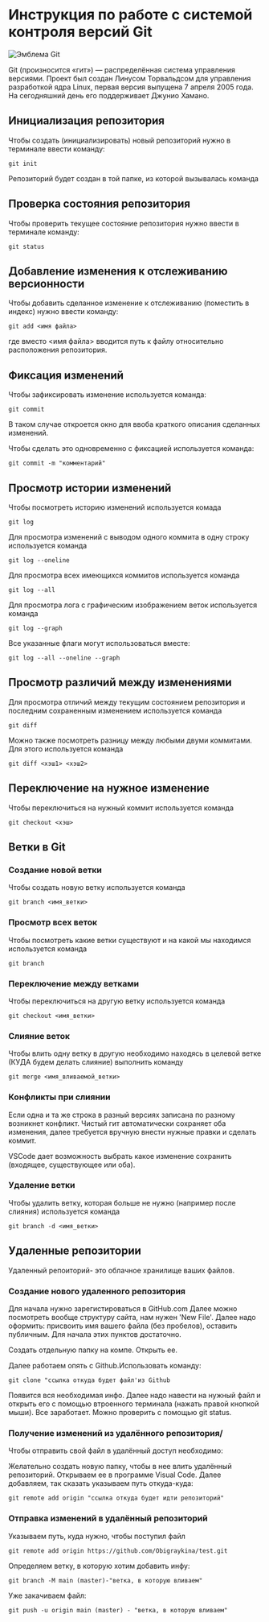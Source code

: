 # **Инструкция по работе с системой контроля версий Git**

![Эмблема Git](git.jpg)

Git (произносится «гит») — распределённая система управления версиями. Проект был создан Линусом Торвальдсом для управления разработкой ядра Linux, первая версия выпущена 7 апреля 2005 года. На сегодняшний день его поддерживает Джунио Хамано.

## Инициализация репозитория

Чтобы создать (инициализировать) новый репозиторий нужно в терминале ввести команду:

    git init

Репозиторий будет создан в той папке, из которой вызывалась команда

## Проверка состояния репозитория

Чтобы проверить текущее состояние репозитория нужно ввести в терминале команду:

    git status

## Добавление изменения к отслеживанию версионности

Чтобы добавить сделанное изменение к отслеживанию (поместить в индекс) нужно ввести команду:

    git add <имя файла>

где вместо <имя файла> вводится путь к файлу относительно расположения репозитория.

## Фиксация изменений

Чтобы зафиксировать изменение используется команда:

    git commit

В таком случае откроется окно для ввоба краткого описания сделанных изменений.

Чтобы сделать это одновременно с фиксацией используется команда:

    git commit -m "комментарий"

## Просмотр истории изменений

Чтобы посмотреть историю изменений используется комада

    git log

Для просмотра изменений с выводом одного коммита в одну строку используется команда

    git log --oneline

Для просмотра всех имеющихся коммитов используется команда

    git log --all

Для просмотра лога с графическим изображением веток используется команда

    git log --graph

Все указанные флаги могут использоваться вместе:

    git log --all --oneline --graph

## Просмотр различий между изменениями

Для просмотра отличий между текущим состоянием репозитория и последним сохраненным изменением используется команда

    git diff

Можно также посмотреть разницу между любыми двуми коммитами. Для этого используется команда

    git diff <хэш1> <хэш2>

## Переключение на нужное изменение

Чтобы переключиться на нужный коммит используется команда

    git checkout <хэш>

## Ветки в Git

### Создание новой ветки

Чтобы создать новую ветку используется команда

    git branch <имя_ветки>

### Просмотр всех веток

Чтобы посмотреть какие ветки существуют и на какой мы находимся используется команда

    git branch

### Переключение между ветками

Чтобы переключиться на другую ветку используется команда

    git checkout <имя_ветки>

### Слияние веток

Чтобы влить одну ветку в другую необходимо находясь в целевой ветке (КУДА будем делать слияние) выполнить команду

    git merge <имя_вливаемой_ветки>

### Конфликты при слиянии

Если одна и та же строка в разный версиях записана по разному возникнет конфликт.
Чистый гит автоматически сохраняет оба изменения, далее требуется вручную внести нужные правки и сделать коммит.

VSСode дает возможность выбрать какое изменение сохранить (входящее, существующее или оба).

### Удаление ветки

Чтобы удалить ветку, которая больше не нужно (например после слияния) используется команда

    git branch -d <имя_ветки>

## Удаленные репозитории

Удаленный репоиторий- это облачное хранилище ваших файлов.

### Создание нового удаленного репозитория

Для начала нужно зарегистироваться в GitHub.com 
Далее можно посмотреть вообще структуру сайта, нам нужен 'New File'. 
Далее надо оформить: присвоить имя вашего файла (без пробелов), оставить публичным. Для начала этих пунктов достаточно.

Создать отдельную папку на компе. Открыть ее.

Далее работаем опять с Github.Использовать команду:

    git clone "ссылка откуда будет файл'из Github

Появится вся необходимая инфо. Далее надо навести на нужный файл и открыть его с помощью втроенного терминала (нажать правой кнопкой мыши). Все заработает. Можно проверить c помощью git status.

### Получение изменений из удалённого репозитория/

Чтобы отправить свой файл в удалённый доступ необходимо: 

Желательно создать новую папку, чтобы в нее влить удалённый репозиторий.
Открываем ее в программе Visual Code. Далее добавляем, так сказать указываем путь откуда-куда:

    git remote add origin "ссылка откуда будет идти репозиторий"


### Отправка изменений в удалённый репозиторий

Указываем путь, куда нужно, чтобы поступил файл

    git remote add origin https://github.com/Obigraykina/test.git
 
Определяем ветку, в которую хотим добавить инфу:

    git branch -M main (master)-"ветка, в которую вливаем"

Уже закачиваем файл:

    git push -u origin main (master) - "ветка, в которую вливаем"

